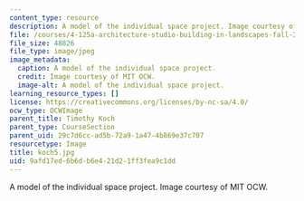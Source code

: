 ```yaml
---
content_type: resource
description: A model of the individual space project. Image courtesy of MIT OCW.
file: /courses/4-125a-architecture-studio-building-in-landscapes-fall-2005/9afd17ed6b6db6e421d21ff3fea9c1dd_koch5.jpg
file_size: 48826
file_type: image/jpeg
image_metadata:
  caption: A model of the individual space project.
  credit: Image courtesy of MIT OCW.
  image-alt: A model of the individual space project.
learning_resource_types: []
license: https://creativecommons.org/licenses/by-nc-sa/4.0/
ocw_type: OCWImage
parent_title: Timothy Koch
parent_type: CourseSection
parent_uid: 29c7d6cc-ad5b-72a9-1a47-4b869e37c707
resourcetype: Image
title: koch5.jpg
uid: 9afd17ed-6b6d-b6e4-21d2-1ff3fea9c1dd
---
```

A model of the individual space project. Image courtesy of MIT OCW.